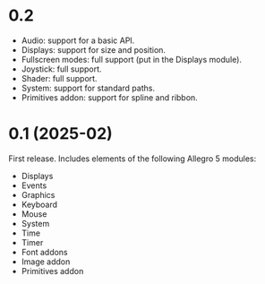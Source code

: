 # 0.2

- Audio: support for a basic API.
- Displays: support for size and position.
- Fullscreen modes: full support (put in the Displays module).
- Joystick: full support.
- Shader: full support.
- System: support for standard paths.
- Primitives addon: support for spline and ribbon.


# 0.1 (2025-02)

First release. Includes elements of the following Allegro 5 modules:

- Displays
- Events
- Graphics
- Keyboard
- Mouse
- System
- Time
- Timer
- Font addons
- Image addon
- Primitives addon
